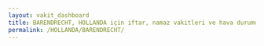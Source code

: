 ```yaml
---
layout: vakit_dashboard
title: BARENDRECHT, HOLLANDA için iftar, namaz vakitleri ve hava durumu - ilçe/eyalet seç
permalink: /HOLLANDA/BARENDRECHT/
---
```


<script type="text/javascript">
  var GLOBAL_COUNTRY = 'HOLLANDA';
  var GLOBAL_CITY = 'BARENDRECHT';
  var GLOBAL_STATE = '';
  var lat = 72;
  var lon = 21;
</script>
